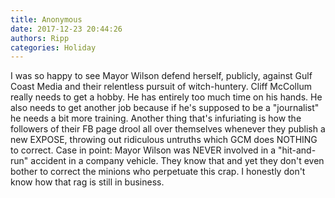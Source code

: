 ```yaml
---
title: Anonymous
date: 2017-12-23 20:44:26
authors: Ripp
categories: Holiday
---
```


 I was so happy to see Mayor Wilson defend herself, publicly, against Gulf Coast Media and their relentless pursuit of witch-huntery.  Cliff McCollum really needs to get a hobby.  He has entirely too much time on his hands.  He also needs to get another job because if he's supposed to be a "journalist" he needs a bit more training.  Another thing that's infuriating is how the followers of their FB page drool all over themselves whenever they publish a new EXPOSE, throwing out ridiculous untruths which GCM does NOTHING to correct. Case in point:  Mayor Wilson was NEVER involved in a "hit-and-run" accident in a company vehicle.  They know that and yet they don't even bother to correct the minions who perpetuate this crap.  I honestly don't know how that rag is still in business.